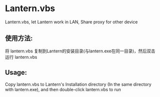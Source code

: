 # Lantern.vbs
Lantern.vbs, let Lantern work in LAN, Share proxy for  other device


## 使用方法:
将 lantern.vbs 复制到Lantern的安装目录(与lantern.exe在同一目录)，然后双击运行 lantern.vbs

## Usage:
Copy lantern.vbs to Lantern's Installation directory (In the same directory with lantern.exe), and then double-click lantern.vbs to run
